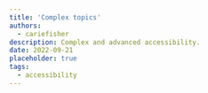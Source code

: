 ```yaml
---
title: 'Complex topics'
authors:
  - cariefisher
description: Complex and advanced accessibility.
date: 2022-09-21
placeholder: true
tags:
  - accessibility
---
```

